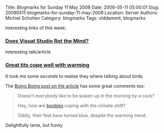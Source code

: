 Title: Blogmarks for Sunday 11 May 2008
Date: 2008-05-11 05:00:01
Slug: 20080511-blogmarks-for-sunday-11-may-2008
Location: Server
Authors: Michiel Scholten
Category: blogmarks
Tags: olddammit, blogmarks

<p>Interesting links of this week:</p>
<h3><a href="http://charlespetzold.com/etc/DoesVisualStudioRotTheMind.html">Does Visual Studio Rot the Mind?</a></h3>
<p>Interesting talk/article</p>
<h3><a href="http://news.bbc.co.uk/2/hi/science/nature/7390109.stm">Great tits cope well with warming</a></h3>
<p>It took me some seconds to realise they where talking about birds</p>

<p>The <a href="http://www.boingboing.net/2008/05/09/great-tits-cope-well.html">Boing Boing post on the article</a> has some great comments too:</p>

<blockquote><p>Doesn't everybody like to be woken up in the morning by a cock?</p>
<p>Hey, how are <a href="http://en.wikipedia.org/wiki/Booby">boobies</a> coping with the climate shift? </p>
<p>Oddly, their feet have turned blue, despite the warming trend.</p>
</blockquote>

<p>Delightfully lame, but funny</p>
